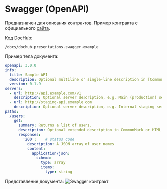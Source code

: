 # Swagger (OpenAPI)

Предназначен для описания контрактов. Пример контракта с официального
[сайта](https://swagger.io/docs/specification/basic-structure/).

Код DocHub:
```code-frame
/docs/dochub.presentations.swagger.example
```

Пример тела документа: 

```yaml
openapi: 3.0.0
info:
  title: Sample API
  description: Optional multiline or single-line description in [CommonMark](http://commonmark.org/help/) or HTML.
  version: 0.1.9
servers:
  - url: http://api.example.com/v1
    description: Optional server description, e.g. Main (production) server
  - url: http://staging-api.example.com
    description: Optional server description, e.g. Internal staging server for testing
paths:
  /users:
    get:
      summary: Returns a list of users.
      description: Optional extended description in CommonMark or HTML.
      responses:
        '200':    # status code
          description: A JSON array of user names
          content:
            application/json:
              schema: 
                type: array
                items: 
                  type: string
```


Представление документа:
![Swagger контракт](@document/dochub.presentations.swagger.example)


